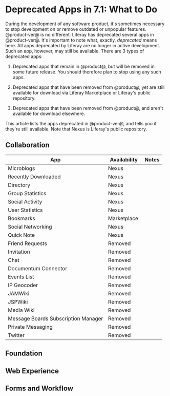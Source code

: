 # Deprecated Apps in 7.1: What to Do

During the development of any software product, it's sometimes necessary to stop 
development on or remove outdated or unpopular features. @product-ver@ is no 
different. Liferay has deprecated several apps in @product-ver@. It's important 
to note what, exactly, *deprecated* means here. All apps deprecated by Liferay 
are no longer in active development. Such an app, however, may still be 
available. There are 3 types of deprecated apps: 

1.  Deprecated apps that remain in @product@, but will be removed in some future 
    release. You should therefore plan to stop using any such apps. 

2.  Deprecated apps that have been removed from @product@, yet are still 
    available for download via Liferay Marketplace or Liferay's public 
    repository. 

3.  Deprecated apps that have been removed from @product@, and aren't available 
    for download elsewhere. 

This article lists the apps deprecated in @product-ver@, and tells you if 
they're still available. Note that Nexus is Liferay's public repository. 

## Collaboration

| App | &nbsp;Availability | &nbsp;Notes |
| --- | ------------------ | ----------- | 
| Microblogs | Nexus |  |
| Recently Downloaded | Nexus |  |
| Directory | Nexus |  |
| Group Statistics | Nexus |  |
| Social Activity | Nexus |  |
| User Statistics | Nexus |  |
| Bookmarks | Marketplace |  |
| Social Networking | Nexus |  |
| Quick Note | Nexus |  |
| Friend Requests | Removed |  |
| Invitation | Removed |  |
| Chat | Removed |  |
| Documentum Connector | Removed |  |
| Events List | Removed |  |
| IP Geocoder | Removed |  |
| JAMWiki | Removed |  |
| JSPWiki | Removed |  |
| Media Wiki | Removed |  |
| Message Boards Subscription Manager | Removed |  |
| Private Messaging | Removed |  |
| Twitter | Removed |  |


## Foundation

## Web Experience

## Forms and Workflow

